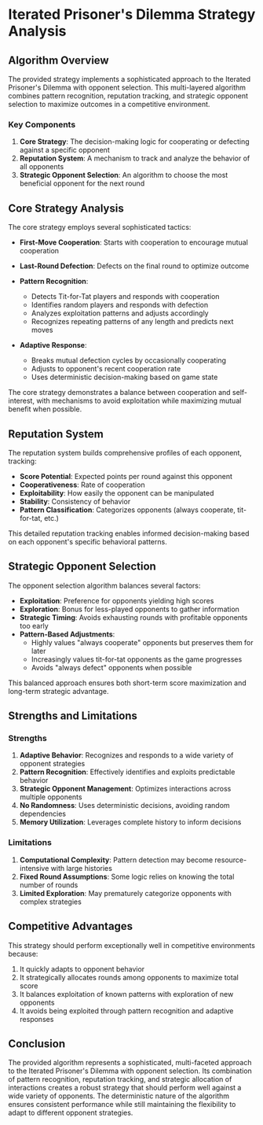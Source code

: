 # Iterated Prisoner's Dilemma Strategy Analysis

## Algorithm Overview

The provided strategy implements a sophisticated approach to the Iterated Prisoner's Dilemma with opponent selection. This multi-layered algorithm combines pattern recognition, reputation tracking, and strategic opponent selection to maximize outcomes in a competitive environment.

### Key Components

1. **Core Strategy**: The decision-making logic for cooperating or defecting against a specific opponent
2. **Reputation System**: A mechanism to track and analyze the behavior of all opponents
3. **Strategic Opponent Selection**: An algorithm to choose the most beneficial opponent for the next round

## Core Strategy Analysis

The core strategy employs several sophisticated tactics:

- **First-Move Cooperation**: Starts with cooperation to encourage mutual cooperation
- **Last-Round Defection**: Defects on the final round to optimize outcome
- **Pattern Recognition**:
  - Detects Tit-for-Tat players and responds with cooperation
  - Identifies random players and responds with defection
  - Analyzes exploitation patterns and adjusts accordingly
  - Recognizes repeating patterns of any length and predicts next moves

- **Adaptive Response**:
  - Breaks mutual defection cycles by occasionally cooperating
  - Adjusts to opponent's recent cooperation rate
  - Uses deterministic decision-making based on game state

The core strategy demonstrates a balance between cooperation and self-interest, with mechanisms to avoid exploitation while maximizing mutual benefit when possible.

## Reputation System

The reputation system builds comprehensive profiles of each opponent, tracking:

- **Score Potential**: Expected points per round against this opponent
- **Cooperativeness**: Rate of cooperation
- **Exploitability**: How easily the opponent can be manipulated
- **Stability**: Consistency of behavior
- **Pattern Classification**: Categorizes opponents (always cooperate, tit-for-tat, etc.)

This detailed reputation tracking enables informed decision-making based on each opponent's specific behavioral patterns.

## Strategic Opponent Selection

The opponent selection algorithm balances several factors:

- **Exploitation**: Preference for opponents yielding high scores
- **Exploration**: Bonus for less-played opponents to gather information
- **Strategic Timing**: Avoids exhausting rounds with profitable opponents too early
- **Pattern-Based Adjustments**:
  - Highly values "always cooperate" opponents but preserves them for later
  - Increasingly values tit-for-tat opponents as the game progresses
  - Avoids "always defect" opponents when possible

This balanced approach ensures both short-term score maximization and long-term strategic advantage.

## Strengths and Limitations

### Strengths

1. **Adaptive Behavior**: Recognizes and responds to a wide variety of opponent strategies
2. **Pattern Recognition**: Effectively identifies and exploits predictable behavior
3. **Strategic Opponent Management**: Optimizes interactions across multiple opponents
4. **No Randomness**: Uses deterministic decisions, avoiding random dependencies
5. **Memory Utilization**: Leverages complete history to inform decisions

### Limitations

1. **Computational Complexity**: Pattern detection may become resource-intensive with large histories
2. **Fixed Round Assumptions**: Some logic relies on knowing the total number of rounds
3. **Limited Exploration**: May prematurely categorize opponents with complex strategies

## Competitive Advantages

This strategy should perform exceptionally well in competitive environments because:

1. It quickly adapts to opponent behavior
2. It strategically allocates rounds among opponents to maximize total score
3. It balances exploitation of known patterns with exploration of new opponents
4. It avoids being exploited through pattern recognition and adaptive responses

## Conclusion

The provided algorithm represents a sophisticated, multi-faceted approach to the Iterated Prisoner's Dilemma with opponent selection. Its combination of pattern recognition, reputation tracking, and strategic allocation of interactions creates a robust strategy that should perform well against a wide variety of opponents. The deterministic nature of the algorithm ensures consistent performance while still maintaining the flexibility to adapt to different opponent strategies.
